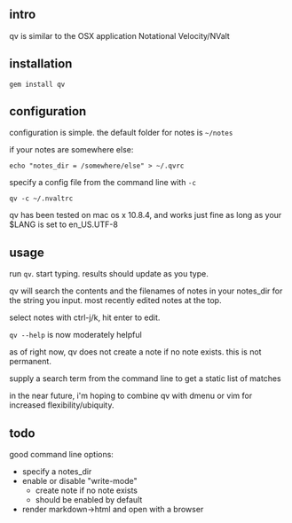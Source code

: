 intro
---

qv is similar to the OSX application Notational Velocity/NValt

installation
---

`gem install qv`

configuration
---

configuration is simple. the default folder for notes is `~/notes`

if your notes are somewhere else:

    echo "notes_dir = /somewhere/else" > ~/.qvrc

specify a config file from the command line with `-c`

    qv -c ~/.nvaltrc

qv has been tested on mac os x 10.8.4, and works just fine as long as your $LANG is set to en_US.UTF-8

usage
---

run `qv`. start typing. results should update as you type.

qv will search the contents and the filenames of notes in your notes_dir for the string you input. most recently edited notes at the top.

select notes with ctrl-j/k, hit enter to edit. 

`qv --help` is now moderately helpful

as of right now, qv does not create a note if no note exists. this is not permanent.

supply a search term from the command line to get a static list of matches

in the near future, i'm hoping to combine qv with dmenu or vim for increased flexibility/ubiquity.

todo
---

good command line options:

- specify a notes_dir
- enable or disable "write-mode"
    - create note if no note exists
    - should be enabled by default
- render markdown->html and open with a browser 
